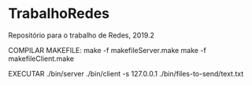 # TrabalhoRedes
Repositório para o trabalho de Redes, 2019.2


COMPILAR MAKEFILE:
make -f makefileServer.make
make -f makefileClient.make

EXECUTAR
./bin/server
./bin/client -s 127.0.0.1 ./bin/files-to-send/text.txt